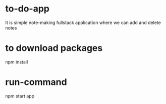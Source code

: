 # to-do-app
It is simple note-making fullstack application where we can add and delete notes

# to download packages
npm install

# run-command 
npm start app
